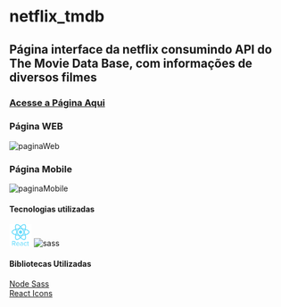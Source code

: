 # netflix_tmdb
  <h2>Página interface da netflix consumindo API do The Movie Data Base, com informações de diversos filmes</h2>
  <h3><a href="https://netflix-tmdb.netlify.app" target="_blank" rel="noreferrer">Acesse a Página Aqui</a></h3>
  <h3>Página WEB</h3>
  <img alt="paginaWeb" width="800" ight="600" src="https://user-images.githubusercontent.com/84095953/135196029-b566f884-8a20-48e4-b111-e5c57ceb1dd4.png">
  <h3>Página Mobile</h3>
  <img alt="paginaMobile" width="300" height="600" src="https://user-images.githubusercontent.com/84095953/135196374-ca181bad-5da8-4b1e-882f-d202581c8087.png">
  
  <h4>Tecnologias utilizadas</h4>
  <p>
  <img alt="react" width="40" height="40" src="https://raw.githubusercontent.com/devicons/devicon/master/icons/react/react-original-wordmark.svg">
  <img alt="sass" height="40" width="40" src="https://cdn.jsdelivr.net/gh/devicons/devicon/icons/sass/sass-original.svg">
  </p>
  
  <h4>Bibliotecas Utilizadas</h4>
  <a href="https://www.npmjs.com/package/node-sass" target="_blank" rel="external">Node Sass</a></br>
  <a href="https://react-icons.github.io/react-icons/" target="_blank" rel="external">React Icons</a></br>
  
